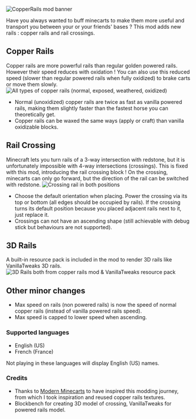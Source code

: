 ![CopperRails mod banner](https://cdn.modrinth.com/data/cached_images/a4e82e1941e032b59ce2e7bf1f88d28be0551445.png)

Have you always wanted to buff minecarts to make them more useful and transport you between your or your friends' bases ? This mod adds new rails : copper rails and rail crossings.

## Copper Rails

Copper rails are more powerful rails than regular golden powered rails. However their speed reduces with oxidation ! You can also use this reduced speed (slower than regular powered rails when fully oxidized) to brake carts or move them slowly.
![All types of copper rails (normal, exposed, weathered, oxidized)](https://cdn.modrinth.com/data/cached_images/e93a3b001663750f4ea296e8f58fdd12e4c62baf.png)
- Normal (unoxidized) copper rails are twice as fast as vanilla powered rails, making them slightly faster than the fastest horse you can theoretically get.
- Copper rails can be waxed the same ways (apply or craft) than vanilla oxidizable blocks.

## Rail Crossing
Minecraft lets you turn rails of a 3-way intersection with redstone, but it is unfortunately impossible with 4-way intersections (crossings). This is fixed with this mod, introducing the rail crossing block ! On the crossing, minecarts can only go forward, but the direction of the rail can be switched with redstone.
![Crossing rail in both positions](https://cdn.modrinth.com/data/cached_images/e298bd42cfe1c1defe6cff9bd3eb7cfb7ecf525f.png)
- Choose the default orientation when placing. Power the crossing via its top or bottom (all edges should be occupied by rails). If the crossing turns its default position because you placed adjacent rails next to it, just replace it.
- Crossings can not have an ascending shape (still achievable with debug stick but behaviours are not supported).

## 3D Rails

A built-in resource pack is included in the mod to render 3D rails like VanillaTweaks 3D rails.
![3D Rails both from copper rails mod & VanillaTweaks resource pack](https://cdn.modrinth.com/data/cached_images/260d8ef5899c39017f091af774a35941ff95e459.png)

## Other minor changes
- Max speed on rails (non powered rails) is now the speed of normal copper rails (instead of vanilla powered rails speed).
- Max speed is capped to lower speed when ascending.

### Supported languages
- English (US)
- French (France)

Not playing in these languages will display English (US) names.

### Credits
- Thanks to [Modern Minecarts](https://www.curseforge.com/minecraft/mc-mods/modernminecarts) to have inspired this modding journey, from which I took inspiration and reused copper rails textures.
- Blockbench for creating 3D model of crossing, VanillaTweaks for powered rails model.